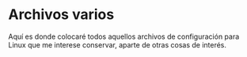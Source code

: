 # Archivos varios

Aquí es donde colocaré todos aquellos archivos de configuración para Linux que me interese conservar, aparte de otras cosas de interés.
